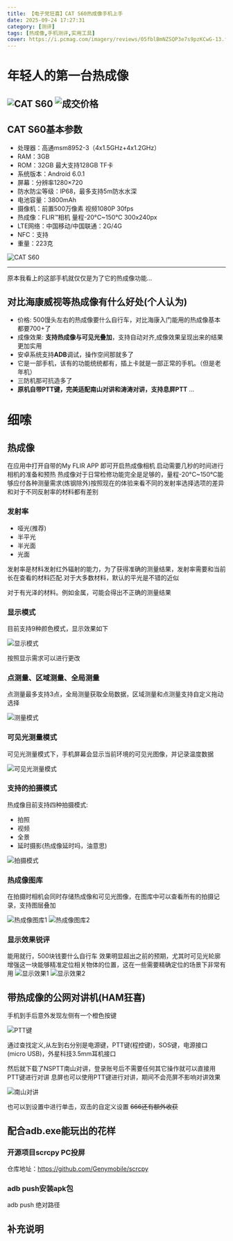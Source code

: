 ```yaml
---
title: 【电子党狂喜】CAT S60热成像手机上手
date: 2025-09-24 17:27:31
category: [测评]
tags: [热成像,手机测评,实用工具]
cover: https://i.pcmag.com/imagery/reviews/05fblBmNZSQP3e7s9pzKCwG-13.fit_scale.size_760x427.v1569479804.jpg
---
```

# 年轻人的第一台热成像

![CAT S60](/images/CATS60/cover.jpg)
![成交价格](/images/CATS60/成交价格.jpg)
---

## CAT S60基本参数

* 处理器：高通msm8952-3（4x1.5GHz+4x1.2GHz）
* RAM：3GB
* ROM：32GB 最大支持128GB TF卡
* 系统版本：Android 6.0.1
* 屏幕：分辨率1280×720
* 防水防尘等级：IP68，最多支持5m防水水深
* 电池容量：3800mAh
* 摄像机：前置500万像素 视频1080P 30fps
* 热成像：FLIR™相机 量程-20°C~150°C 300x240px
* LTE网络：中国移动/中国联通：2G/4G
* NFC：支持
* 重量：223克

![CAT S60](http://www.catphones.cn/wp-content/uploads/2018/02/cat-s60-1-885x968px.jpg)


---

原本我看上的这部手机就仅仅是为了它的热成像功能...

## 对比海康威视等热成像有什么好处(个人认为)
* 价格: 500馒头左右的热成像要什么自行车，对比海康入门能用的热成像基本都要700+了
* 成像效果: **支持热成像与可见光叠加**，支持自动对齐,成像效果呈现出来的结果更加实用
* 安卓系统支持**ADB**调试，操作空间那就多了
* 它是一部手机，该有的功能统统都有，插上卡就是一部正常的手机。（但是老年机）
* 三防机那可抗造多了
* **原机自带PTT键，完美适配南山对讲和涛涛对讲，支持息屏PTT**
...

# 细嗦

## 热成像
在应用中打开自带的My FLIR APP 即可开启热成像相机
启动需要几秒的时间进行相机的准备和预热
热成像对于日常检修功能完全是足够的，量程-20°C~150°C能够应付各种测量需求(炼钢除外)按照现在的体验来看不同的发射率选择选项的差异和对于不同反射率的材料都有差别

### 发射率
* 哑光(推荐)
* 半平光
* 半光面
* 光面

发射率是材料发射红外辐射的能力，为了获得准确的测量结果，发射率需要和当前长在查看的材料匹配.对于大多数材料，默认的平光是不错的近似

对于有光泽的材料。例如金属，可能会得出不正确的测量结果

### 显示模式
目前支持9种颜色模式，显示效果如下

![显示模式](/images/CATS60/显示模式.png)

按照显示需求可以进行更改

### 点测量、区域测量、全局测量
点测量最多支持3点，全局测量获取全局数据，区域测量和点测量支持自定义拖动选择

![测量模式](/images/CATS60/测量模式.png)

### 可见光测量模式
可见光测量模式下，手机屏幕会显示当前环境的可见光图像，并记录温度数据

![可见光测量模式](/images/CATS60/可见光测量模式.png)

### 支持的拍摄模式
热成像目前支持四种拍摄模式:
* 拍照
* 视频
* 全景
* 延时摄影(热成像延时吗，油意思)


![拍摄模式](/images/CATS60/拍摄模式.png)

### 热成像图库
在拍摄时相机会同时存储热成像和可见光图像，在图库中可以查看所有的拍摄记录，支持图层叠加

![热成像图库1](/images/CATS60/热成像图库.png)
![热成像图库2](/images/CATS60/热成像图库2.png)

### 显示效果锐评
能用就行，500块钱要什么自行车
效果明显超出之前的预期，尤其时可见光轮廓增强这一块能够精准定位相关物体的位置，这在一些需要精确定位的场景下非常有用
![显示效果1](/images/CATS60/显示效果1.png)
![显示效果2](/images/CATS60/显示效果2.png)

## 带热成像的公网对讲机(HAM狂喜)
手机到手后意外发现左侧有一个橙色按键

![PTT键](/images/CATS60/PTT键.jpg)

通过查找定义,从左到右分别是电源键，PTT键(程控键)，SOS键，电源接口(micro USB)，外星科技3.5mm耳机接口

然后就下载了NSPTT南山对讲，登录账号后不需要任何其它操作就可以直接用PTT键进行对讲
息屏也可以使用PTT键进行对讲，期间不会亮屏不影响对讲效果

![南山对讲](/images/CATS60/南山对讲.jpg)

也可以到设置中进行单击，双击的自定义设置
~~666还有额外收获~~

## 配合adb.exe能玩出的花样
### 开源项目scrcpy PC投屏
仓库地址：https://github.com/Genymobile/scrcpy

### adb push安装apk包
adb push 绝对路径



## 补充说明



